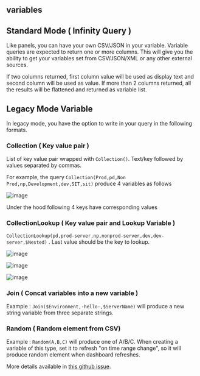 ## variables

## Standard Mode ( Infinity Query )

Like panels, you can have your own CSV/JSON in your variable. Variable queries are expected to return one or more columns. This will give you the ability to get your variables set from CSV/JSON/XML or any other external sources.

If two columns returned, first column value will be used as display text and second column will be used as value. If more than 2 columns returned, all the results will be flattened and returned as variable list.

## Legacy Mode Variable

In legacy mode, you have the option to write in your query in the following formats.

### Collection ( Key value pair )

List of key value pair wrapped with `Collection()`. Text/key followed by values separated by commas.

For example, the query  `Collection(Prod,pd,Non Prod,np,Development,dev,SIT,sit)` produce 4 variables as follows

![image](https://user-images.githubusercontent.com/153843/95761696-993cca80-0ca4-11eb-867a-60d8caa03d39.png)

Under the hood following 4 keys have corresponding values

### CollectionLookup ( Key value pair and Lookup Variable )

`CollectionLookup(pd,prod-server,np,nonprod-server,dev,dev-server,$Nested)` . Last value should be the key to lookup. 

![image](https://user-images.githubusercontent.com/153843/95761926-ec168200-0ca4-11eb-8758-ff5885564180.png)

![image](https://user-images.githubusercontent.com/153843/95762001-081a2380-0ca5-11eb-957a-34bfca767769.png)

![image](https://user-images.githubusercontent.com/153843/95762082-241dc500-0ca5-11eb-9d9f-b3f6d1440b76.png)

### Join ( Concat variables into a new variable )

Example : `Join($Environment,-hello-,$ServerName)` will produce a new string variable from three separate strings. 

### Random ( Random element from CSV)

Example : `Random(A,B,C)` will produce one of A/B/C. When creating a variable of this type, set it to refresh "on time range change", so it will produce random element when dashboard refreshes. 

More details available in [this github issue](https://github.com/yesoreyeram/grafana-infinity-datasource/issues/4).
